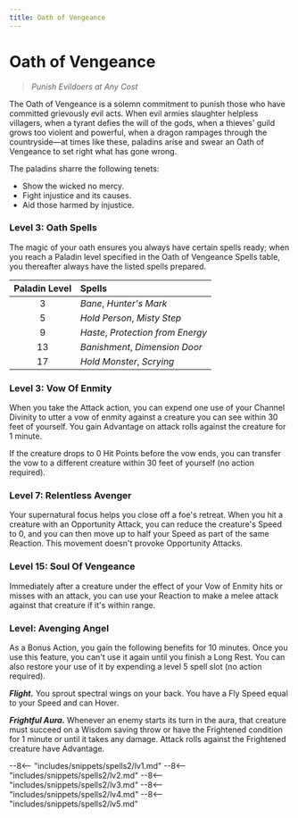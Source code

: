 ```yaml
---
title: Oath of Vengeance
---
```



# Oath of Vengeance

> *Punish Evildoers at Any Cost*

The Oath of Vengeance is a solemn commitment to punish those who have committed grievously evil acts. When evil armies slaughter helpless villagers, when a tyrant defies the will of the gods, when a thieves' guild grows too violent and powerful, when a dragon rampages through the countryside—at times like these, paladins arise and swear an Oath of Vengeance to set right what has gone wrong.

The paladins sharre the following tenets:

- Show the wicked no mercy.
- Fight injustice and its causes.
- Aid those harmed by injustice.
 
### Level 3: Oath Spells

The magic of your oath ensures you always have certain spells ready; when you reach a Paladin level specified in the Oath of Vengeance Spells table, you thereafter always have the listed spells prepared.

| Paladin Level | Spells |
|:---:|:---|
| 3 | *Bane*, *Hunter's Mark* |
| 5 | *Hold Person*, *Misty Step* |
| 9 | *Haste*, *Protection from Energy* |
| 13 | *Banishment*, *Dimension Door* |
| 17 | *Hold Monster*, *Scrying* |
 
### Level 3: Vow Of Enmity

When you take the Attack action, you can expend one use of your Channel Divinity to utter a vow of enmity against a creature you can see within 30 feet of yourself. You gain Advantage on attack rolls against the creature for 1 minute.

If the creature drops to 0 Hit Points before the vow ends, you can transfer the vow to a different creature within 30 feet of yourself (no action required).

### Level 7: Relentless Avenger

Your supernatural focus helps you close off a foe's retreat. When you hit a creature with an Opportunity Attack, you can reduce the creature's Speed to 0, and you can then move up to half your Speed as part of the same Reaction. This movement doesn't provoke Opportunity Attacks.

### Level 15: Soul Of Vengeance

Immediately after a creature under the effect of your Vow of Enmity hits or misses with an attack, you can use your Reaction to make a melee attack against that creature if it's within range.

### Level: Avenging Angel

As a Bonus Action, you gain the following benefits for 10 minutes. Once you use this feature, you can't use it again until you finish a Long Rest. You can also restore your use of it by expending a level 5 spell slot (no action required).

***Flight.*** You sprout spectral wings on your back. You have a Fly Speed equal to your Speed and can Hover.

***Frightful Aura.*** Whenever an enemy starts its turn in the aura, that creature must succeed on a Wisdom saving throw or have the Frightened condition for 1 minute or until it takes any damage. Attack rolls against the Frightened creature have Advantage.

--8<-- "includes/snippets/spells2/lv1.md"
--8<-- "includes/snippets/spells2/lv2.md"
--8<-- "includes/snippets/spells2/lv3.md"
--8<-- "includes/snippets/spells2/lv4.md"
--8<-- "includes/snippets/spells2/lv5.md"
